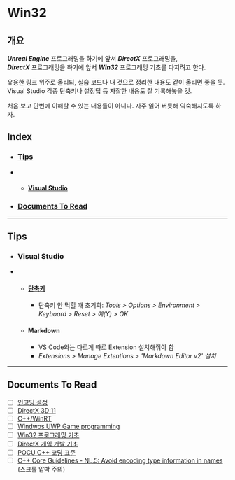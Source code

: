 ﻿# Win32

## 개요

***Unreal Engine*** 프로그래밍을 하기에 앞서 ***DirectX*** 프로그래밍을,  
***DirectX*** 프로그래밍을 하기에 앞서 ***Win32*** 프로그래밍 기초를 다지려고 한다.

유용한 링크 위주로 올리되, 실습 코드나 내 것으로 정리한 내용도 같이 올리면 좋을 듯.  
Visual Studio 각종 단축키나 설정팁 등 자잘한 내용도 잘 기록해놓을 것.

처음 보고 단번에 이해할 수 있는 내용들이 아니다. 자주 읽어 버릇해 익숙해지도록 하자.


## Index

* ### [Tips](#tips-1)
* 
    * #### [Visual Studio](#visual-studio-1)

* ### [Documents To Read](#documents-to-read-1)

---

## Tips

* ### Visual Studio
* 
    * #### [단축키](https://learn.microsoft.com/en-us/visualstudio/ide/default-keyboard-shortcuts-in-visual-studio?view=vs-2022)
        * 단축키 안 먹힐 때 초기화: *Tools > Options > Environment > Keyboard > Reset > 예(Y) > OK*

    * #### Markdown
        * VS Code와는 다르게 따로 Extension 설치해줘야 함
        * *Extensions > Manage Extentions > 'Markdown Editor v2' 설치*


---


## Documents To Read

- [ ] [인코딩 설정](https://learn.microsoft.com/en-us/visualstudio/ide/how-to-save-and-open-files-with-encoding?view=vs-2022)
- [ ] [DirectX 3D 11](https://learn.microsoft.com/en-us/windows/win32/directx)
- [ ] [C++/WinRT](https://learn.microsoft.com/en-us/windows/uwp/cpp-and-winrt-apis/)
- [ ] [Windwos UWP Game programming](https://learn.microsoft.com/en-us/windows/uwp/gaming/getting-started)
- [ ] [Win32 프로그래밍 기초](https://learn.microsoft.com/en-us/windows/win32/learnwin32/learn-to-program-for-windows)
- [ ] [DirectX 게임 개발 기초](https://learn.microsoft.com/en-us/windows/uwp/gaming/tutorial--create-your-first-uwp-directx-game)
- [ ] [POCU C++ 코딩 표준](https://docs.popekim.com/ko/coding-standards/pocu-cpp)
- [ ] [C++ Core Guidelines - NL.5: Avoid encoding type information in names](https://github.com/isocpp/CppCoreGuidelines/blob/master/CppCoreGuidelines.md#nl5-avoid-encoding-type-information-in-names) (스크롤 압박 주의)